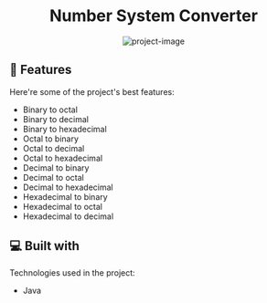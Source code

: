 
<h1 align="center" id="title">Number System Converter</h1>

<p align="center"><img src="https://socialify.git.ci/shuraimi/NumberSystemConverter/image?description=1&amp;descriptionEditable=This%20project%20coverts%20number%20from%20one%20number%20system%20to%20%20another.&amp;font=Source%20Code%20Pro&amp;forks=1&amp;issues=1&amp;name=1&amp;owner=1&amp;pattern=Overlapping%20Hexagons&amp;pulls=1&amp;stargazers=1&amp;theme=Auto" alt="project-image"></p>

  
  
<h2>🧐 Features</h2>

Here're some of the project's best features:

*   Binary to octal
*   Binary to decimal
*   Binary to hexadecimal
*   Octal to binary
*   Octal to decimal
*   Octal to hexadecimal
*   Decimal to binary
*   Decimal to octal
*   Decimal to hexadecimal
*   Hexadecimal to binary
*   Hexadecimal to octal
*   Hexadecimal to decimal

  
  
<h2>💻 Built with</h2>

Technologies used in the project:

*   Java
